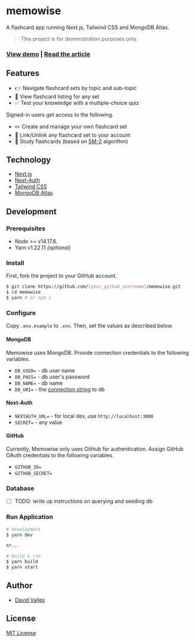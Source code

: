 # memowise

A flashcard app running Next.js, Tailwind CSS and MongoDB Atlas.

> This project is for demonstration purposes only.

### [View demo](https://memowise.vercel.app) | [Read the article](https://dtjv.io/lessons-from-building-memowise/)

## Features

- 👉 Navigate flashcard sets by topic and sub-topic
- 👀 View flashcard listing for any set
- ✅ Test your knowledge with a multiple-choice quiz

Signed-in users get access to the following.

- ✏️ Create and manage your own flashcard set
- 🔗 Link/Unlink any flashcard set to your account
- 📓 Study flashcards (based on [SM-2](https://en.wikipedia.org/wiki/SuperMemo) algorithm)

## Technology

- [Next.js](https://nextjs.org/)
- [Next-Auth](https://next-auth.js.org/)
- [Tailwind CSS](https://tailwindcss.com)
- [MongoDB Atlas](https://www.mongodb.com/cloud/atlas)

## Development

### Prerequisites

- Node >= v14.17.6.
- Yarn v1.22.11 _(optional)_

### Install

First, fork the project to your GitHub account.

```sh
$ git clone https://github.com/[your_github_username]/memowise.git
$ cd memowise
$ yarn # or npm i
```

### Configure

Copy `.env.example` to `.env`. Then, set the values as described below.

#### MongoDB

Memowise uses MongoDB. Provide connection credentials to the following
variables.

- `DB_USER=` - db user name
- `DB_PASS=` - db user's password
- `DB_NAME=` - db name
- `DB_URI=` - the [connection string](https://docs.mongodb.com/manual/reference/connection-string/) to db

#### Next-Auth

- `NEXTAUTH_URL=` - for local dev, use `http://localhost:3000`
- `SECRET=` - any value

#### GitHub

Currently, Memowise only uses GitHub for authentication. Assign GitHub OAuth
credentials to the following variables.

- `GITHUB_ID=`
- `GITHUB_SECRET=`

### Database

- [ ] TODO: write up instructions on querying and seeding db

### Run Application

```sh
# development
$ yarn dev

or...

# build & run
$ yarn build
$ yarn start
```

## Author

- [David Valles](https://dtjv.io)

## License

[MIT License](LICENSE)
